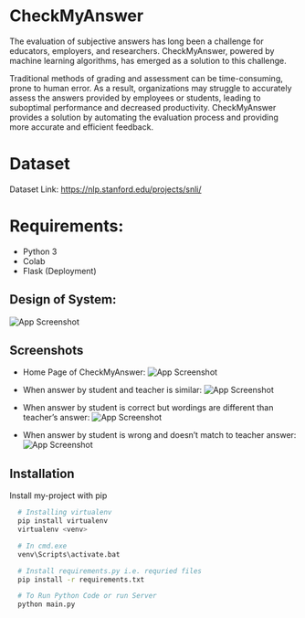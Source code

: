 # CheckMyAnswer
The evaluation of subjective answers has long been a challenge for educators, employers, and  researchers. CheckMyAnswer, powered by machine learning algorithms, 
has emerged as a  solution to this challenge.

Traditional methods of grading and assessment can be time-consuming, prone to human error. As 
a result, organizations may struggle to accurately assess the answers provided by employees or 
students, leading to suboptimal performance and decreased productivity. CheckMyAnswer 
provides a solution by automating the evaluation process and providing more accurate and 
efficient feedback.

# Dataset
Dataset Link: https://nlp.stanford.edu/projects/snli/

# Requirements:

- Python 3
- Colab
- Flask (Deployment)

## Design of System:
![App Screenshot](https://blogger.googleusercontent.com/img/b/R29vZ2xl/AVvXsEhYVxwVPxXSbRBfrKvOlN8Wy5dpTzrMGqLIspUJMQBHX5jv-KlcYXTVO0AtJcqT72d5BTAXe1XPH2YY2VOK35V_V7GnhGyHRFqasQmdsDn0Vv8jZTzyrzekfqj-TRkCmv6dfs8XY1ojcX_WF3eeGZitXkBUMBpm8IDHURb-KFo0Orx7RG0j-D5RsLp-nW6F/s1600/Home4.png)

## Screenshots
- Home Page of CheckMyAnswer:
![App Screenshot](https://blogger.googleusercontent.com/img/b/R29vZ2xl/AVvXsEjOPUIqKY1W1q-bZaw2O0FIXfZT6fFMZtYsS8ePZMV8icms7Hu5R6guqTgkKxwBm9tPfCTcUFovUnJtojurcn9LItMTRCizsx5Hxxk4c3ge8RpL-4YgMdgEs0ywCif4EDAyJlbLVBy2o7Fjz8C3h1uOPSLBMd6W1suu_wDZKzQMrs_pDCZBTtwMpop1I0ea/s1600/Home.png)


- When answer by student and teacher is similar:
![App Screenshot](https://blogger.googleusercontent.com/img/b/R29vZ2xl/AVvXsEiygWMvTwZqQwfwt75TStQkIulYLumbDRQKXT0UtLflmriwBCLC9GlakzNsyc9b3PUFyJh2a29Q4hHY-eDONInB94UOQxeWE96LckMj_qVnY1jPR8mwaemEoZr18tjKsaGiyGCYqAhOsr6TTDb7OUjMGZjlVAaS0tWG7kPTqhNq7Gz7x_4ZNgUhQeSlm8uw/s1600/Home1.png)


- When answer by student is correct but wordings are different than teacher’s answer:
![App Screenshot](https://blogger.googleusercontent.com/img/b/R29vZ2xl/AVvXsEj5_zIctHKxW5TWOQf9byn70Wdjtx_VTBZiMqzkH2xTY2ivKQKBHX2ad_PUJW72d9KRlVP9FpA1Cq5w7mOlLIR-kpmg4Yjjj_RfsB4OA1W0rSzp6qpbAQtiFR-q-PI9Na5BvVcVrcqMnQQIFalLEbaCG7-piLOyunP8P-gq4B7NzG-IlwBxPfBZlVHZ2WxR/s1600/Home2.png)


- When answer by student is wrong and doesn’t match to teacher answer:
![App Screenshot](https://blogger.googleusercontent.com/img/b/R29vZ2xl/AVvXsEjWib_CJZWbG7YAeRHa80Fp1saMfIegXOKF_jkViWKNru_xuCy2L_SgQ_U9CslS3kQ5wJSLpdlvkS04WfOO_dEeYc35T72xdUr9SVDpR-9SoLyUFIA64YnzpF6vuPYI4Uu2Y-hqS4wh-v_RLzrCIfPOvSNkK1R0-kx_8WNrMTHtIyeldAeWlmLgmp2wBJ3S/s1600/Home3.png)


## Installation

Install my-project with pip

```bash
  # Installing virtualenv
  pip install virtualenv
  virtualenv <venv>

  # In cmd.exe
  venv\Scripts\activate.bat

  # Install requirements.py i.e. requried files
  pip install -r requirements.txt

  # To Run Python Code or run Server
  python main.py

```
    
